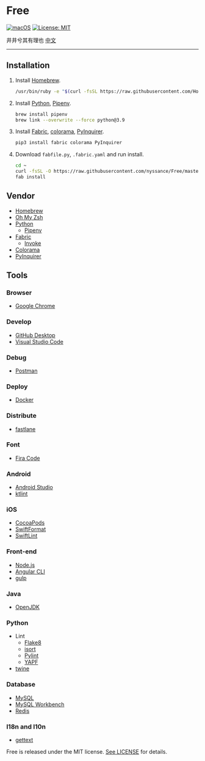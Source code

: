 # Free

[![macOS](https://img.shields.io/badge/macOS-10.15-blue)](https://www.apple.com/macos/catalina/)
[![License: MIT](https://img.shields.io/badge/license-MIT-green)](https://opensource.org/licenses/MIT)

井井兮其有理也 [中文](https://github.com/nyssance/Free/blob/master/README-zh_CN.md)

---

## Installation

1. Install [Homebrew].

    ```sh
    /usr/bin/ruby -e "$(curl -fsSL https://raw.githubusercontent.com/Homebrew/install/master/install)"
    ```

2. Install [Python], [Pipenv].

    ```sh
    brew install pipenv
    brew link --overwrite --force python@3.9
    ```

3. Install [Fabric], [colorama], [PyInquirer].

    ```sh
    pip3 install fabric colorama PyInquirer
    ```

4. Download `fabfile.py`, `.fabric.yaml` and run install.

    ```sh
    cd ~
    curl -fsSL -O https://raw.githubusercontent.com/nyssance/Free/master/fabfile.py -o .fabric.yaml https://raw.githubusercontent.com/nyssance/Free/master/fabric.yaml
    fab install
    ```

## Vendor

- [Homebrew]
- [Oh My Zsh]
- [Python]
  - [Pipenv]
- [Fabric]
  - [Invoke](https://www.pyinvoke.org)
- [Colorama]
- [PyInquirer]

## Tools

### Browser

- [Google Chrome](https://www.google.com/chrome/)

### Develop

- [GitHub Desktop](https://desktop.github.com)
- [Visual Studio Code](https://code.visualstudio.com)

### Debug

- [Postman](https://www.getpostman.com)

### Deploy

- [Docker](https://www.docker.com)

### Distribute

- [fastlane](https://fastlane.tools)

### Font

- [Fira Code](https://github.com/tonsky/FiraCode)

### Android

- [Android Studio](https://developer.android.com/studio/)
- [ktlint](https://github.com/pinterest/ktlint)

### iOS

- [CocoaPods](https://cocoapods.org)
- [SwiftFormat](https://github.com/nicklockwood/SwiftFormat)
- [SwiftLint](https://github.com/realm/SwiftLint)

### Front-end

- [Node.js](https://nodejs.org)
- [Angular CLI](https://cli.angular.io)
- [gulp](https://gulpjs.com)

### Java

- [OpenJDK](https://openjdk.java.net)

### Python

- Lint
  - [Flake8](https://gitlab.com/pycqa/flake8)
  - [isort](https://timothycrosley.github.io/isort/)
  - [Pylint](https://www.pylint.org)
  - [YAPF](https://github.com/google/yapf)
- [twine](https://github.com/pypa/twine)

### Database

- [MySQL](https://www.mysql.com)
- [MySQL Workbench](https://www.mysql.com/products/workbench/)
- [Redis](https://redis.io)

### I18n and l10n

- [gettext](https://www.gnu.org/software/gettext/)

Free is released under the MIT license. [See LICENSE](https://github.com/nyssance/Free/blob/master/LICENSE) for details.

[HomeBrew]: https://brew.sh
[Oh My Zsh]: https://ohmyz.sh
[Python]: https://www.python.org
[Pipenv]: https://github.com/pypa/pipenv
[Fabric]: https://www.fabfile.org
[Colorama]: https://github.com/tartley/colorama
[PyInquirer]: https://github.com/CITGuru/PyInquirer
